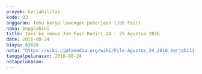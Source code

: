 ```yaml
---
proyek: kerjabilitas
kode: D3
anggaran: Temu karya lowongan pekerjaan (Job Fair)
nama: Anggrahini
title: taxi ke venue Job Fair Kediri 24 - 25 Agustus 2016
date: 2016-08-24
biaya: 63620
nota: "https://wiki.ciptamedia.org/wiki/File:Agustus_24_2016_kerjabilitas_D3_taxi_hotel_venue_jobfair_kediri_inok.jpg"
tanggalpelunasan: 2016-08-24
notapelunasan:
---
```

